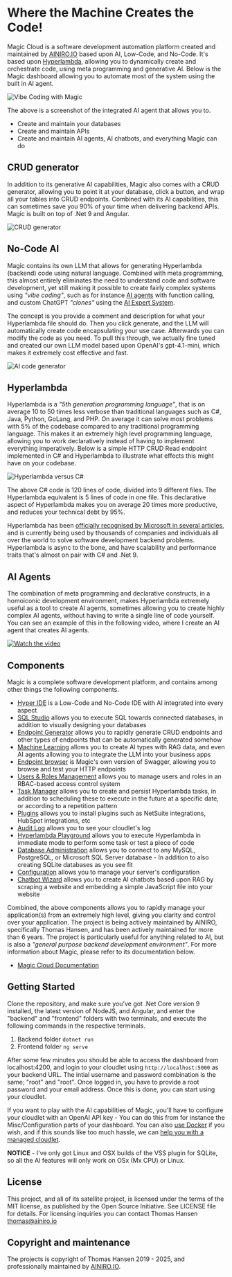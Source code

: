 
# Where the Machine Creates the Code!

Magic Cloud is a software development automation platform created and maintained by [AINIRO.IO](https://ainiro.io) based upon AI, Low-Code, and No-Code. It's based upon [Hyperlambda](https://docs.ainiro.io/hyperlambda/), allowing you to dynamically create and orchestrate code, using meta programming and generative AI. Below is the Magic dashboard allowing you to automate most of the system using the built in AI agent.

![Vibe Coding with Magic](https://raw.githubusercontent.com/polterguy/polterguy.github.io/master/images/magic-vibe-coding-dashboard.png)

The above is a screenshot of the integrated AI agent that allows you to.

* Create and maintain your databases
* Create and maintain APIs
* Create and maintain AI agents, AI chatbots, and everything Magic can do

## CRUD generator

In addition to its generative AI capabilities, Magic also comes with a CRUD generator, allowing you to point it at your database, click a button, and wrap all your tables into CRUD endpoints. Combined with its AI capabilities, this can sometimes save you 90% of your time when delivering backend APIs. Magic is built on top of .Net 9 and Angular.

![CRUD generator](https://raw.githubusercontent.com/polterguy/polterguy.github.io/master/images/backend-crud.jpg)

## No-Code AI

Magic contains its own LLM that allows for generating Hyperlambda (backend) code using natural language. Combined with meta programming, this almost entirely eliminates the need to understand code and software development, yet still making it possible to create fairly complex systems using _"vibe coding"_, such as for instance [AI agents](https://ainiro.io/ai-agents) with function calling, and custom ChatGPT _"clones"_ using the [AI Expert System](https://ainiro.io/ai-expert-system).

The concept is you provide a comment and description for what your Hyperlambda file should do. Then you click generate, and the LLM will automatically create code encapsulating your use case. Afterwards you can modify the code as you need. To pull this through, we actually fine tuned and created our own LLM model based upon OpenAI's gpt-4.1-mini, which makes it extremely cost effective and fast.

![AI code generator](https://raw.githubusercontent.com/polterguy/polterguy.github.io/master/images/ai-generated-code.png)

## Hyperlambda

Hyperlambda is a _"5th generation programming language"_, that is on average 10 to 50 times less verbose than traditional languages such as C#, Java, Python, GoLang, and PHP. On average it can solve most problems with 5% of the codebase compared to any traditional programming language. This makes it an extremely high level programming language, allowing you to work declaratively instead of having to implement everything imperatively. Below is a simple HTTP CRUD Read endpoint implemented in C# and Hyperlambda to illustrate what effects this might have on your codebase.

![Hyperlambda versus C#](https://raw.githubusercontent.com/polterguy/polterguy.github.io/master/images/csharp-versus-hyperlambda.png)

The above C# code is 120 lines of code, divided into 9 different files. The Hyperlambda equivalent is 5 lines of code in one file. This declarative aspect of Hyperlambda makes you on average 20 times more productive, and reduces your technical debt by 95%.

Hyperlambda has been [officially recognised by Microsoft in several articles](https://learn.microsoft.com/en-us/archive/msdn-magazine/2017/june/csharp-make-csharp-more-dynamic-with-hyperlambda), and is currently being used by thousands of companies and individuals all over the world to solve software development backend problems. Hyperlambda is async to the bone, and have scalability and performance traits that's almost on pair with C# and .Net 9.

## AI Agents

The combination of meta programming and declarative constructs, in a homoiconic development environment, makes Hyperlambda extremely useful as a tool to create AI agents, sometimes allowing you to create highly complex AI agents, without having to write a single line of code yourself. You can see an example of this in the following video, where I create an AI agent that creates AI agents.

[![Watch the video](https://img.youtube.com/vi/NyDZ5OzREbk/maxresdefault.jpg)](https://www.youtube.com/watch?v=NyDZ5OzREbk)

## Components

Magic is a complete software development platform, and contains among other things the following components.

* [Hyper IDE](https://docs.ainiro.io/dashboard/hyper-ide/) is a Low-Code and No-Code IDE with AI integrated into every aspect
* [SQL Studio](https://docs.ainiro.io/dashboard/sql-studio/) allows you to execute SQL towards connected databases, in addition to visually designing your databases
* [Endpoint Generator](https://docs.ainiro.io/dashboard/endpoint-generator/) allows you to rapidly generate CRUD endpoints and other types of endpoints that can be automatically generated somehow
* [Machine Learning](https://docs.ainiro.io/dashboard/machine-learning/) allows you to create AI types with RAG data, and even AI agents allowing you to integrate the LLM into your business apps
* [Endpoint browser](https://docs.ainiro.io/dashboard/endpoints/) is Magic's own version of Swagger, allowing you to browse and test your HTTP endpoints
* [Users & Roles Management](https://docs.ainiro.io/dashboard/users-roles/) allows you to manage users and roles in an RBAC-based access control system
* [Task Manager](https://docs.ainiro.io/dashboard/task-manager/) allows you to create and persist Hyperlambda tasks, in addition to scheduling these to execute in the future at a specific date, or according to a repetition pattern
* [Plugins](https://docs.ainiro.io/dashboard/plugins/) allows you to install plugins such as NetSuite integrations, HubSpot integrations, etc
* [Audit Log](https://docs.ainiro.io/dashboard/log/) allows you to see your cloudlet's log
* [Hyperlambda Playground](https://docs.ainiro.io/dashboard/hyperlambda-playground/) allows you to execute Hyperlambda in immediate mode to perform some task or test a piece of code
* [Database Administration](https://docs.ainiro.io/dashboard/databases/) allows you to connect to any MySQL, PostgreSQL, or Microsoft SQL Server database - In addition to also creating SQLite databases as you see fit
* [Configuration](https://docs.ainiro.io/dashboard/configuration/) allows you to manage your server's configuration
* [Chatbot Wizard](https://docs.ainiro.io/dashboard/chatbot-wizard/) allows you to create AI chatbots based upon RAG by scraping a website and embedding a simple JavaScript file into your website

Combined, the above components allows you to rapidly manage your application(s) from an extremely high level, giving you clarity and control over your application. The project is being actively maintained by AINIRO, specifically Thomas Hansen, and has been actively maintained for more than 6 years. The project is particularly useful for anything related to AI, but is also a _"general purpose backend development environment"_. For more information about Magic, please refer to its documentation below.

* [Magic Cloud Documentation](https://docs.ainiro.io)

## Getting Started

Clone the repository, and make sure you’ve got .Net Core version 9 installed, the latest version of NodeJS, and Angular, and enter the "backend" and "frontend" folders with two terminals, and execute the following commands in the respective terminals.

1. Backend folder `dotnet run`
2. Frontend folder `ng serve`

After some few minutes you should be able to access the dashboard from localhost:4200, and login to your cloudlet using `http://localhost:5000` as your backend URL. The intial username and password combination is the same; "root" and "root". Once logged in, you have to provide a root password and your email address. Once this is done, you can start using your cloudlet.

If you want to play with the AI capabilities of Magic, you'll have to configure your cloudlet with an OpenAI API key - You can do this from for instance the Misc/Configuration parts of your dashboard. You can also [use Docker](https://docs.ainiro.io/getting-started/) if you wish, and if this sounds like too much hassle, we can [help you with a managed cloudlet](https://ainiro.io/buy).

**NOTICE** - I've only got Linux and OSX builds of the VSS plugin for SQLite, so all the AI features will only work on OSx (Mx CPU) or Linux.

## License

This project, and all of its satellite project, is licensed under the terms of the MIT license, as published by the Open Source Initiative. See LICENSE file for details. For licensing inquiries you can contact Thomas Hansen thomas@ainiro.io

## Copyright and maintenance

The projects is copyright of Thomas Hansen 2019 - 2025, and professionally maintained by [AINIRO.IO](https://ainiro.io).
